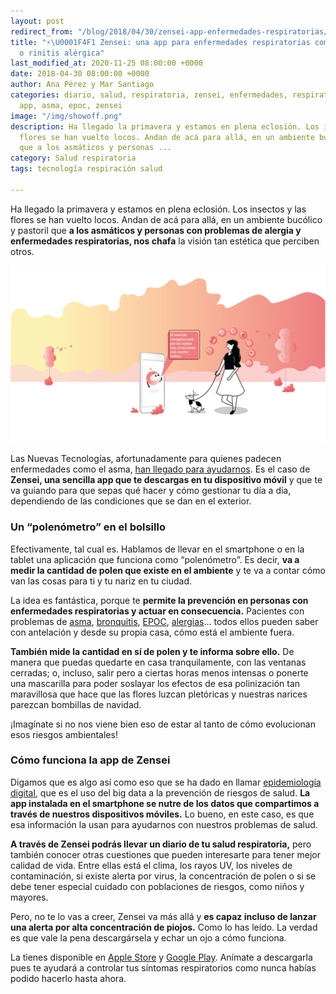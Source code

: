 ```yaml
---
layout: post
redirect_from: "/blog/2018/04/30/zensei-app-enfermedades-respiratorias/"
title: "⚡\U0001F4F1 Zensei: una app para enfermedades respiratorias como asma, epoc
  o rinitis alérgica"
last_modified_at: 2020-11-25 08:00:00 +0000
date: 2018-04-30 08:00:00 +0000
author: Ana Pérez y Mar Santiago
categories: diario, salud, respiratoria, zensei, enfermedades, respiratorias, digital,
  app, asma, epoc, zensei
image: "/img/showoff.png"
description: Ha llegado la primavera y estamos en plena eclosión. Los insectos y las
  flores se han vuelto locos. Andan de acá para allá, en un ambiente bucólico y pastoril
  que a los asmáticos y personas ...
category: Salud respiratoria
tags: tecnología respiración salud

---
```

Ha llegado la primavera y estamos en plena eclosión. Los insectos y las flores se han vuelto locos. Andan de acá para allá, en un ambiente bucólico y pastoril que **a los asmáticos y personas con problemas de alergia y enfermedades respiratorias, nos chafa** la visión tan estética que perciben otros.

![](/uploads/3-youtube_mesa-de-trabajo-1-copia-14.png)

Las Nuevas Tecnologías, afortunadamente para quienes padecen enfermedades como el asma, [han llegado para ayudarnos](https://zenseiapp.com/salud%20respiratoria/nueva-version-app-zensei/). Es el caso de **Zensei, una sencilla app que te descargas en tu dispositivo móvil** y que te va guiando para que sepas qué hacer y cómo gestionar tu día a día, dependiendo de las condiciones que se dan en el exterior.

### Un “polenómetro” en el bolsillo

Efectivamente, tal cual es. Hablamos de llevar en el smartphone o en la tablet una aplicación que funciona como “polenómetro”. Es decir, **va a medir la cantidad de polen que existe en el ambiente** y te va a contar cómo van las cosas para ti y tu nariz en tu ciudad.

La idea es fantástica, porque te **permite la prevención en personas con enfermedades respiratorias y actuar en consecuencia.** Pacientes con problemas de [asma](https://zenseiapp.com/asma/guia-asma/), [bronquitis](https://medlineplus.gov/spanish/acutebronchitis.html), [EPOC](https://zenseiapp.com/epoc/guia-epoc/), [alergias](https://medlineplus.gov/spanish/allergy.html?utm_expid=.xlgl9m0eQZGZgomQY9TCCQ.0&utm_referrer=https%3A%2F%2Fwww.google.es%2F)… todos ellos pueden saber con antelación y desde su propia casa, cómo está el ambiente fuera.

**También mide la cantidad en sí de polen y te informa sobre ello.** De manera que puedas quedarte en casa tranquilamente, con las ventanas cerradas; o, incluso, salir pero a ciertas horas menos intensas o ponerte una mascarilla para poder soslayar los efectos de esa polinización tan maravillosa que hace que las flores luzcan pletóricas y nuestras narices parezcan bombillas de navidad.

¡Imagínate si no nos viene bien eso de estar al tanto de cómo evolucionan esos riesgos ambientales!

### Cómo funciona la app de Zensei

Digamos que es algo así como eso que se ha dado en llamar [epidemiología digital](https://microbioun.blogspot.com.es/2016/07/epidemiologia-digital-google-nos-puede.html), que es el uso del big data a la prevención de riesgos de salud. **La app instalada en el smartphone se nutre de los datos que compartimos a través de nuestros dispositivos móviles.** Lo bueno, en este caso, es que esa información la usan para ayudarnos con nuestros problemas de salud.

**A través de Zensei podrás llevar un diario de tu salud respiratoria,** pero también conocer otras cuestiones que pueden interesarte para tener mejor calidad de vida. Entre ellas está el clima, los rayos UV, los niveles de contaminación, si existe alerta por virus, la concentración de polen o si se debe tener especial cuidado con poblaciones de riesgos, como niños y mayores.

Pero, no te lo vas a creer, Zensei va más allá y **es capaz incluso de lanzar una alerta por alta concentración de piojos.** Como lo has leído. La verdad es que vale la pena descargársela y echar un ojo a cómo funciona.

La tienes disponible en [Apple Store](https://apps.apple.com/us/app/id1531710304 "Zenseiapp en Apple Store") y [Google Play](https://play.google.com/store/apps/details?id=com.zenseiapp.medicaljournal&hl=es "Zenseiapp en Google Play"). Anímate a descargarla pues te ayudará a controlar tus síntomas respiratorios como nunca habías podido hacerlo hasta ahora.